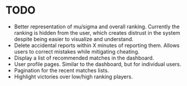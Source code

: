 TODO
====

  - Better representation of mu/sigma and overall ranking. Currently the ranking
    is hidden from the user, which creates distrust in the system despite being
    easier to visualize and understand.
  - Delete accidental reports within X minutes of reporting them. Allows users 
    to correct mistakes while mitigating cheating.
  - Display a list of recommended matches in the dashboard.
  - User profile pages. Similar to the dashboard, but for individual users.
  - Pagination for the recent matches lists.
  - Highlight victories over low/high ranking players.
